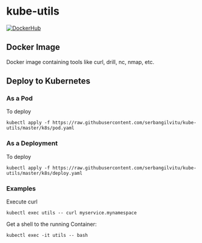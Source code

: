 # kube-utils
[![DockerHub](https://img.shields.io/badge/Dockerhub-serbangilvitu%2Fkube--utils-orange.svg)](https://hub.docker.com/r/serbangilvitu/kube-utils)
## Docker Image
Docker image containing tools like curl, drill, nc, nmap, etc.

## Deploy to Kubernetes
### As a Pod
To deploy
```
kubectl apply -f https://raw.githubusercontent.com/serbangilvitu/kube-utils/master/k8s/pod.yaml
```


### As a Deployment
To deploy
```
kubectl apply -f https://raw.githubusercontent.com/serbangilvitu/kube-utils/master/k8s/deploy.yaml
```

### Examples
Execute curl
```
kubectl exec utils -- curl myservice.mynamespace
```

Get a shell to the running Container:
```
kubectl exec -it utils -- bash
```
